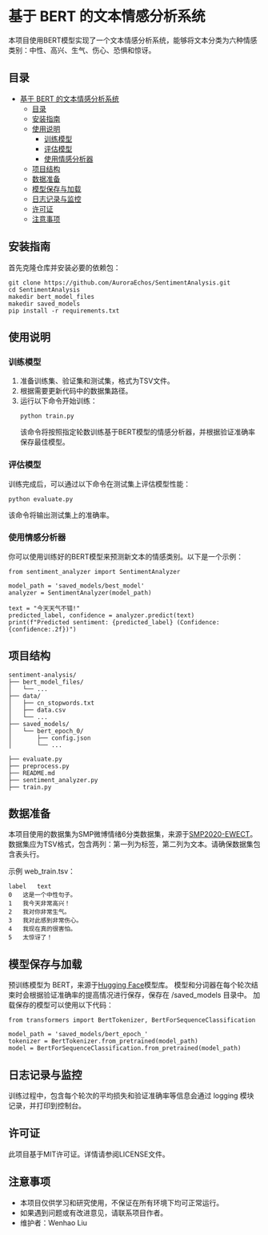 # 基于 BERT 的文本情感分析系统

本项目使用BERT模型实现了一个文本情感分析系统，能够将文本分类为六种情感类别：中性、高兴、生气、伤心、恐惧和惊讶。

## 目录

- [基于 BERT 的文本情感分析系统](#基于-bert-的文本情感分析系统)
  - [目录](#目录)
  - [安装指南](#安装指南)
  - [使用说明](#使用说明)
    - [训练模型](#训练模型)
    - [评估模型](#评估模型)
    - [使用情感分析器](#使用情感分析器)
  - [项目结构](#项目结构)
  - [数据准备](#数据准备)
  - [模型保存与加载](#模型保存与加载)
  - [日志记录与监控](#日志记录与监控)
  - [许可证](#许可证)
  - [注意事项](#注意事项)

## 安装指南

首先克隆仓库并安装必要的依赖包：

```
git clone https://github.com/AuroraEchos/SentimentAnalysis.git
cd SentimentAnalysis
makedir bert_model_files
makedir saved_models
pip install -r requirements.txt
```

## 使用说明

### 训练模型
1. 准备训练集、验证集和测试集，格式为TSV文件。
2. 根据需要更新代码中的数据集路径。
3. 运行以下命令开始训练：
   ```
   python train.py
   ```
   该命令将按照指定轮数训练基于BERT模型的情感分析器，并根据验证准确率保存最佳模型。

### 评估模型
训练完成后，可以通过以下命令在测试集上评估模型性能：
```
python evaluate.py
```
该命令将输出测试集上的准确率。

### 使用情感分析器
你可以使用训练好的BERT模型来预测新文本的情感类别。以下是一个示例：
```
from sentiment_analyzer import SentimentAnalyzer

model_path = 'saved_models/best_model'
analyzer = SentimentAnalyzer(model_path)

text = "今天天气不错!"
predicted_label, confidence = analyzer.predict(text)
print(f"Predicted sentiment: {predicted_label} (Confidence: {confidence:.2f})")
```

## 项目结构
```
sentiment-analysis/
├── bert_model_files/
│   └── ...
├── data/
│   ├── cn_stopwords.txt
│   ├── data.csv
│   └── ...
├── saved_models/
│   └── bert_epoch_0/
│       ├── config.json
│       └── ...

├── evaluate.py
├── preprocess.py
├── README.md
├── sentiment_analyzer.py
├── train.py

```

## 数据准备
本项目使用的数据集为SMP微博情绪6分类数据集，来源于[SMP2020-EWECT](https://smp2020ewect.github.io/)。数据集应为TSV格式，包含两列：第一列为标签，第二列为文本。请确保数据集包含表头行。

示例 web_train.tsv：
```
label	text
0	这是一个中性句子。
1	我今天非常高兴！
2	我对你非常生气。
3	我对此感到非常伤心。
4	我现在真的很害怕。
5	太惊讶了！
```

## 模型保存与加载
预训练模型为 BERT，来源于[Hugging Face](https://huggingface.co/google-bert/bert-base-chinese)模型库。
模型和分词器在每个轮次结束时会根据验证准确率的提高情况进行保存，保存在 /saved_models 目录中。
加载保存的模型可以使用以下代码：
```
from transformers import BertTokenizer, BertForSequenceClassification

model_path = 'saved_models/bert_epoch_'
tokenizer = BertTokenizer.from_pretrained(model_path)
model = BertForSequenceClassification.from_pretrained(model_path)
```

## 日志记录与监控
训练过程中，包含每个轮次的平均损失和验证准确率等信息会通过 logging 模块记录，并打印到控制台。

## 许可证
此项目基于MIT许可证。详情请参阅LICENSE文件。

## 注意事项

- 本项目仅供学习和研究使用，不保证在所有环境下均可正常运行。
- 如果遇到问题或有改进意见，请联系项目作者。
- 维护者：Wenhao Liu
